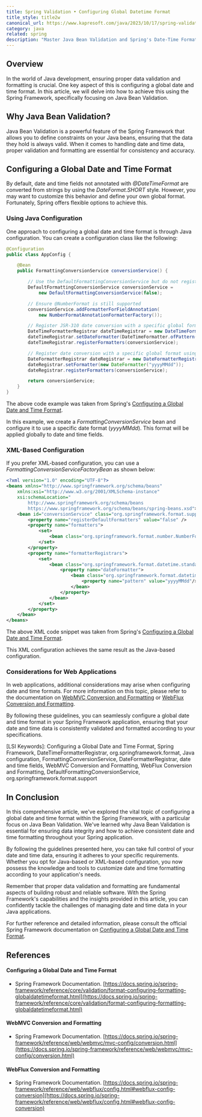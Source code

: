 ```yaml
---
title: Spring Validation • Configuring Global Datetime Format
title_style: title2w
canonical_url: https://www.kapresoft.com/java/2023/10/17/spring-validation-configuring-global-datetime-format.html
category: java
related: spring
description: "Master Java Bean Validation and Spring's Date-Time Formatting for Robust Applications."
---
```


## Overview

In the world of Java development, ensuring proper data validation and formatting is crucial. One key aspect of this is configuring a global date and time format. In this article, we will delve into how to achieve this using the Spring Framework, specifically focusing on Java Bean Validation.<!--excerpt-->

## Why Java Bean Validation?

Java Bean Validation is a powerful feature of the Spring Framework that allows you to define constraints on your Java beans, ensuring that the data they hold is always valid. When it comes to handling date and time data, proper validation and formatting are essential for consistency and accuracy.

## Configuring a Global Date and Time Format

By default, date and time fields not annotated with _@DateTimeFormat_ are converted from strings by using the _DateFormat.SHORT_ style. However, you may want to customize this behavior and define your own global format. Fortunately, Spring offers flexible options to achieve this.

### Using Java Configuration

One approach to configuring a global date and time format is through Java configuration. You can create a configuration class like the following:

```java
@Configuration
public class AppConfig {

	@Bean 
	public FormattingConversionService conversionService() {

		// Use the DefaultFormattingConversionService but do not register defaults 
		DefaultFormattingConversionService conversionService =
			new DefaultFormattingConversionService(false);

		// Ensure @NumberFormat is still supported 
		conversionService.addFormatterForFieldAnnotation(
			new NumberFormatAnnotationFormatterFactory());

		// Register JSR-310 date conversion with a specific global format using setDateFormatter(..)
		DateTimeFormatterRegistrar dateTimeRegistrar = new DateTimeFormatterRegistrar();
		dateTimeRegistrar.setDateFormatter(DateTimeFormatter.ofPattern("yyyyMMdd"));
		dateTimeRegistrar.registerFormatters(conversionService);

		// Register date conversion with a specific global format using setFormatter(..)
		DateFormatterRegistrar dateRegistrar = new DateFormatterRegistrar();
		dateRegistrar.setFormatter(new DateFormatter("yyyyMMdd"));
		dateRegistrar.registerFormatters(conversionService);

		return conversionService;
	}
}
```
The above code example was taken from Spring's [Configuring a Global Date and Time Format](https://docs.spring.io/spring-framework/reference/core/validation/format-configuring-formatting-globaldatetimeformat.html).

In this example, we create a _FormattingConversionService_ bean and configure it to use a specific date format (_yyyyMMdd_). This format will be applied globally to date and time fields.

### XML-Based Configuration

If you prefer XML-based configuration, you can use a _FormattingConversionServiceFactoryBean_ as shown below:

```xml
<?xml version="1.0" encoding="UTF-8"?>
<beans xmlns="http://www.springframework.org/schema/beans" 
	xmlns:xsi="http://www.w3.org/2001/XMLSchema-instance" 
	xsi:schemaLocation="
		http://www.springframework.org/schema/beans
		https://www.springframework.org/schema/beans/spring-beans.xsd">
	<bean id="conversionService" class="org.springframework.format.support.FormattingConversionServiceFactoryBean"> 
		<property name="registerDefaultFormatters" value="false" /> 
		<property name="formatters"> 
			<set> 
				<bean class="org.springframework.format.number.NumberFormatAnnotationFormatterFactory" /> 
			</set> 
		</property> 
		<property name="formatterRegistrars"> 
			<set> 
				<bean class="org.springframework.format.datetime.standard.DateTimeFormatterRegistrar"> 
					<property name="dateFormatter"> 
						<bean class="org.springframework.format.datetime.standard.DateTimeFormatterFactoryBean"> 
							<property name="pattern" value="yyyyMMdd"/> 
						</bean> 
					</property> 
				</bean> 
			</set> 
		</property> 
	</bean>
</beans>
```

The above XML code snippet was taken from Spring's [Configuring a Global Date and Time Format](https://docs.spring.io/spring-framework/reference/core/validation/format-configuring-formatting-globaldatetimeformat.html).

This XML configuration achieves the same result as the Java-based configuration.

### Considerations for Web Applications

In web applications, additional considerations may arise when configuring date and time formats. For more information on this topic, please refer to the documentation on [WebMVC Conversion and Formatting](https://docs.spring.io/spring-framework/reference/web/webmvc/mvc-config/conversion.html) or [WebFlux Conversion and Formatting](https://docs.spring.io/spring-framework/reference/web/webflux/config.html#webflux-config-conversion).

By following these guidelines, you can seamlessly configure a global date and time format in your Spring Framework application, ensuring that your date and time data is consistently validated and formatted according to your specifications.

[LSI Keywords]: Configuring a Global Date and Time Format, Spring Framework, DateTimeFormatterRegistrar, org.springframework.format, Java configuration, FormattingConversionService, DateFormatterRegistrar, date and time fields, WebMVC Conversion and Formatting, WebFlux Conversion and Formatting, DefaultFormattingConversionService, org.springframework.format.support


## In Conclusion

In this comprehensive article, we've explored the vital topic of configuring a global date and time format within the Spring Framework, with a particular focus on Java Bean Validation. We've learned why Java Bean Validation is essential for ensuring data integrity and how to achieve consistent date and time formatting throughout your Spring application.

By following the guidelines presented here, you can take full control of your date and time data, ensuring it adheres to your specific requirements. Whether you opt for Java-based or XML-based configuration, you now possess the knowledge and tools to customize date and time formatting according to your application's needs.

Remember that proper data validation and formatting are fundamental aspects of building robust and reliable software. With the Spring Framework's capabilities and the insights provided in this article, you can confidently tackle the challenges of managing date and time data in your Java applications.

For further reference and detailed information, please consult the official Spring Framework documentation on [Configuring a Global Date and Time Format](https://docs.spring.io/spring-framework/reference/core/validation/format-configuring-formatting-globaldatetimeformat.html).

## References

#### **Configuring a Global Date and Time Format**
- Spring Framework Documentation. [https://docs.spring.io/spring-framework/reference/core/validation/format-configuring-formatting-globaldatetimeformat.html](https://docs.spring.io/spring-framework/reference/core/validation/format-configuring-formatting-globaldatetimeformat.html)

#### **WebMVC Conversion and Formatting**
- Spring Framework Documentation. [https://docs.spring.io/spring-framework/reference/web/webmvc/mvc-config/conversion.html](https://docs.spring.io/spring-framework/reference/web/webmvc/mvc-config/conversion.html)

#### **WebFlux Conversion and Formatting**
- Spring Framework Documentation. [https://docs.spring.io/spring-framework/reference/web/webflux/config.html#webflux-config-conversion](https://docs.spring.io/spring-framework/reference/web/webflux/config.html#webflux-config-conversion)
